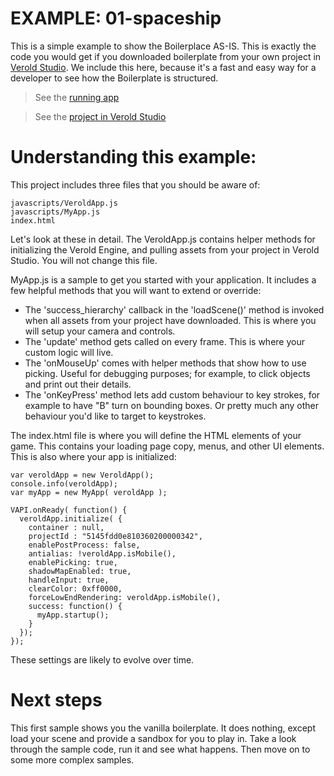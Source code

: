# EXAMPLE: 01-spaceship

This is a simple example to show the Boilerplace AS-IS. This is exactly the code you would get if you downloaded boilerplate from your own project in [Verold Studio](http://studio.verold.com). We include this here, because it's a fast and easy way for a developer to see how the Boilerplate is structured.

> See the [running app](http://verold.github.com/verold-boilerplate/examples/01-spaceship/)

> See the [project in Verold Studio](http://studio.verold.com/projects/5145fdd0e810360200000342)

# Understanding this example:

This project includes three files that you should be aware of:

    javascripts/VeroldApp.js
    javascripts/MyApp.js
    index.html
    
Let's look at these in detail. The VeroldApp.js contains helper methods for initializing the Verold Engine, and pulling assets from your project in Verold Studio. You will not change this file.

MyApp.js is a sample to get you started with your application. It includes a few helpful methods that you will want to extend or override:

* The 'success_hierarchy' callback in the 'loadScene()' method is invoked when all assets from your project have downloaded. This is where you will setup your camera and controls.
* The 'update' method gets called on every frame. This is where your custom logic will live.
* The 'onMouseUp' comes with helper methods that show how to use picking. Useful for debugging purposes; for example, to click objects and print out their details.
* The 'onKeyPress' method lets add custom behaviour to key strokes, for example to have "B" turn on bounding boxes. Or pretty much any other behaviour you'd like to target to keystrokes.

The index.html file is where you will define the HTML elements of your game. This contains your loading page copy, menus, and other UI elements. This is also where your app is initialized:

    var veroldApp = new VeroldApp();
    console.info(veroldApp);
    var myApp = new MyApp( veroldApp );
    
    VAPI.onReady( function() {
      veroldApp.initialize( {
        container : null,
        projectId : "5145fdd0e810360200000342",
        enablePostProcess: false,
        antialias: !veroldApp.isMobile(),
        enablePicking: true,
        shadowMapEnabled: true,
        handleInput: true,
        clearColor: 0xff0000,
        forceLowEndRendering: veroldApp.isMobile(),
        success: function() {
          myApp.startup();
        }
      });
    });
    
These settings are likely to evolve over time.

# Next steps

This first sample shows you the vanilla boilerplate. It does nothing, except load your scene and provide a sandbox for you to play in. Take a look through the sample code, run it and see what happens. Then move on to some more complex samples.
